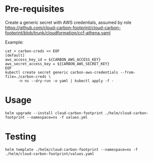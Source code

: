 # Pre-requisites

Create a generic secret with AWS credentials, assumed by role https://github.com/cloud-carbon-footprint/cloud-carbon-footprint/blob/trunk/cloudformation/ccf-athena.yaml

Example:
```
cat > carbon-creds << EOF
[default]
aws_access_key_id = ${CARBON_AWS_ACCESS_KEY}
aws_secret_access_key = ${CARBON_AWS_SECRET_KEY}
EOF
kubectl create secret generic carbon-aws-credentials --from-file=./carbon-creds \
      -n ns --dry-run -o yaml | kubectl apply -f -
```

# Usage

```
helm upgrade --install cloud-carbon-footprint ./helm/cloud-carbon-footprint --namespace=ns -f values.yml
```

# Testing

```
helm template ./helm/cloud-carbon-footprint --namespace=ns -f ./helm/cloud-carbon-footprint/values.yaml
```